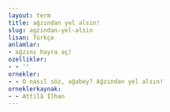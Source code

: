 ```yaml
---
layout: term
title: ağzından yel alsın!
slug: agzindan-yel-alsin
lisan: Türkçe
anlamlar:
- ağzını hayra aç!
ozellikler:
- - ''
ornekler:
- - O nasıl söz, ağabey? Ağzından yel alsın!
orneklerkaynak:
- - Attilâ İlhan
---
```

